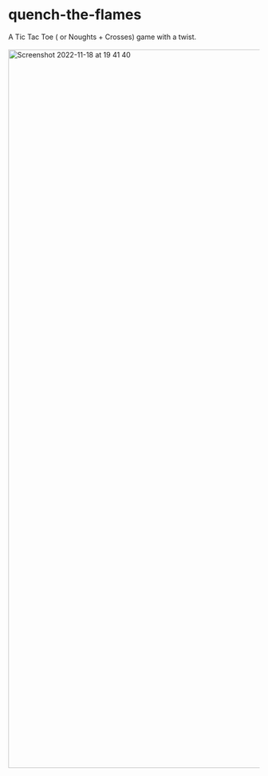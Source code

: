 # quench-the-flames
A Tic Tac Toe ( or Noughts + Crosses) game with a twist.<br>
<br>
<img width="1440" alt="Screenshot 2022-11-18 at 19 41 40" src="https://user-images.githubusercontent.com/89931577/202788826-db1b7638-bc1c-4a43-b744-5820dd9d9611.png">
